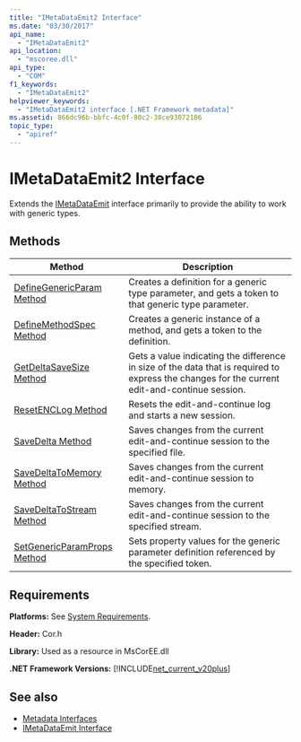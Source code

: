 ```yaml
---
title: "IMetaDataEmit2 Interface"
ms.date: "03/30/2017"
api_name: 
  - "IMetaDataEmit2"
api_location: 
  - "mscoree.dll"
api_type: 
  - "COM"
f1_keywords: 
  - "IMetaDataEmit2"
helpviewer_keywords: 
  - "IMetaDataEmit2 interface [.NET Framework metadata]"
ms.assetid: 866dc96b-bbfc-4c0f-80c2-38ce93072106
topic_type: 
  - "apiref"
---
```

# IMetaDataEmit2 Interface
Extends the [IMetaDataEmit](../../../../docs/framework/unmanaged-api/metadata/imetadataemit-interface.md) interface primarily to provide the ability to work with generic types.  
  
## Methods  
  
|Method|Description|  
|------------|-----------------|  
|[DefineGenericParam Method](../../../../docs/framework/unmanaged-api/metadata/imetadataemit2-definegenericparam-method.md)|Creates a definition for a generic type parameter, and gets a token to that generic type parameter.|  
|[DefineMethodSpec Method](../../../../docs/framework/unmanaged-api/metadata/imetadataemit2-definemethodspec-method.md)|Creates a generic instance of a method, and gets a token to the definition.|  
|[GetDeltaSaveSize Method](../../../../docs/framework/unmanaged-api/metadata/imetadataemit2-getdeltasavesize-method.md)|Gets a value indicating the difference in size of the data that is required to express the changes for the current edit-and-continue session.|  
|[ResetENCLog Method](../../../../docs/framework/unmanaged-api/metadata/imetadataemit2-resetenclog-method.md)|Resets the edit-and-continue log and starts a new session.|  
|[SaveDelta Method](../../../../docs/framework/unmanaged-api/metadata/imetadataemit2-savedelta-method.md)|Saves changes from the current edit-and-continue session to the specified file.|  
|[SaveDeltaToMemory Method](../../../../docs/framework/unmanaged-api/metadata/imetadataemit2-savedeltatomemory-method.md)|Saves changes from the current edit-and-continue session to memory.|  
|[SaveDeltaToStream Method](../../../../docs/framework/unmanaged-api/metadata/imetadataemit2-savedeltatostream-method.md)|Saves changes from the current edit-and-continue session to the specified stream.|  
|[SetGenericParamProps Method](../../../../docs/framework/unmanaged-api/metadata/imetadataemit2-setgenericparamprops-method.md)|Sets property values for the generic parameter definition referenced by the specified token.|  
  
## Requirements  
 **Platforms:** See [System Requirements](../../../../docs/framework/get-started/system-requirements.md).  
  
 **Header:** Cor.h  
  
 **Library:** Used as a resource in MsCorEE.dll  
  
 **.NET Framework Versions:** [!INCLUDE[net_current_v20plus](../../../../includes/net-current-v20plus-md.md)]  
  
## See also

- [Metadata Interfaces](../../../../docs/framework/unmanaged-api/metadata/metadata-interfaces.md)
- [IMetaDataEmit Interface](../../../../docs/framework/unmanaged-api/metadata/imetadataemit-interface.md)
